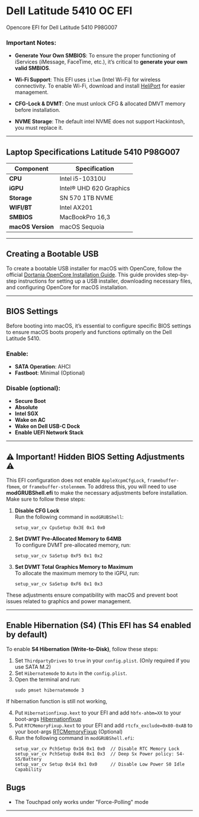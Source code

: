 # Dell Latitude 5410 OC EFI
Opencore EFI for Dell Latitude 5410 P98G007

### Important Notes:
- **Generate Your Own SMBIOS**: To ensure the proper functioning of iServices (iMessage, FaceTime, etc.), it’s critical to **generate your own valid SMBIOS**.
  
- **Wi-Fi Support**: This EFI uses `itlwm` (Intel Wi-Fi) for wireless connectivity. To enable Wi-Fi, download and install [HeliPort](https://github.com/OpenIntelWireless/HeliPort) for easier management.
  
- **CFG-Lock & DVMT**: One must unlock CFG & allocated DMVT memory before installation.
  
- **NVME Storage**: The default intel NVME does not support Hackintosh, you must replace it.

---

## Laptop Specifications Latitude 5410 P98G007

| Component                  | Specification                         |
|----------------------------|---------------------------------------|
| **CPU**                    | Intel i5-10310U                       |
| **iGPU**                   | Intel® UHD 620 Graphics               |
| **Storage**                | SN 570 1TB NVME                       |
| **WIFI/BT**                | Intel AX201                           |
| **SMBIOS**                 | MacBookPro 16,3                       |
| **macOS Version**          | macOS Sequoia                         |

---

## Creating a Bootable USB

To create a bootable USB installer for macOS with OpenCore, follow the official [Dortania OpenCore Installation Guide](https://dortania.github.io/OpenCore-Install-Guide/installer-guide/). This guide provides step-by-step instructions for setting up a USB installer, downloading necessary files, and configuring OpenCore for macOS installation.

---

## BIOS Settings

Before booting into macOS, it’s essential to configure specific BIOS settings to ensure macOS boots properly and functions optimally on the Dell Latitude 5410.

### Enable:
- **SATA Operation**: AHCI
- **Fastboot**: Minimal (Optional)

### Disable (optional):
- **Secure Boot**
- **Absolute**
- **Intel SGX**
- **Wake on AC**
- **Wake on Dell USB-C Dock**
- **Enable UEFI Network Stack**

---

## ⚠️ Important! Hidden BIOS Setting Adjustments ⚠️

This EFI configuration does not enable `AppleXcpmCfgLock`, `framebuffer-fbmem`, or `framebuffer-stolenmem`. To address this, you will need to use **modGRUBShell.efi** to make the necessary adjustments before installation. Make sure to follow these steps:

1. **Disable CFG Lock**  
   Run the following command in `modGRUBShell`:  
   ```
   setup_var_cv CpuSetup 0x3E 0x1 0x0
   ```

2. **Set DVMT Pre-Allocated Memory to 64MB**  
   To configure DVMT pre-allocated memory, run:  
   ```
   setup_var_cv SaSetup 0xF5 0x1 0x2
   ```

3. **Set DVMT Total Graphics Memory to Maximum**  
   To allocate the maximum memory to the iGPU, run:  
   ```
   setup_var_cv SaSetup 0xF6 0x1 0x3
   ```

These adjustments ensure compatibility with macOS and prevent boot issues related to graphics and power management.

---

## Enable Hibernation (S4) (This EFI has S4 enabled by default)

To enable **S4 Hibernation (Write-to-Disk)**, follow these steps:

1. Set `ThirdpartyDrives` to `true` in your `config.plist`. (Only required if you use SATA M.2)
2. Set `Hibernatemode` to `Auto` in the `config.plist`.
3. Open the terminal and run:  
   ```
   sudo pmset hibernatemode 3
   ```
If hibernation function is still not working,

4. Put `Hibernationfixup.kext` to your EFI and add `hbfx-ahbm=XX` to your boot-args [Hibernationfixup](https://github.com/acidanthera/HibernationFixup)
5. Put `RTCMemoryFixup.kext` to your EFI and add `rtcfx_exclude=0x80-0xAB` to your boot-args [RTCMemoryFixup](https://github.com/acidanthera/RTCMemoryFixup) (Optional)
6. Run the following command in `modGRUBShell.efi`:  
   ```
   setup_var_cv PchSetup 0x16 0x1 0x0  // Disable RTC Memory Lock
   setup_var_cv PchSetup 0x04 0x1 0x3  // Deep Sx Power policy: S4-S5/Battery
   setup_var_cv Setup 0x14 0x1 0x0     // Disable Low Power S0 Idle Capability
   ```

## Bugs
- The Touchpad only works under "Force-Polling" mode
---
